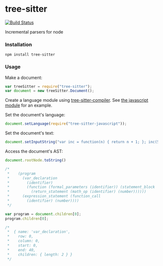 tree-sitter
===========

[![Build Status](https://travis-ci.org/tree-sitter/node-tree-sitter.svg?branch=master)](https://travis-ci.org/tree-sitter/node-tree-sitter)

Incremental parsers for node

### Installation

```
npm install tree-sitter
```

### Usage

Make a document:

```javascript
var treeSitter = require("tree-sitter");
var document = new treeSitter.Document();
```

Create a language module using [tree-sitter-compiler](http://github.com/tree-sitter/node-tree-sitter-compiler). See [the javascript module](http://github.com/tree-sitter/tree-sitter-javascript) for an example.

Set the document's language:

```javascript
document.setLanguage(require("tree-sitter-javascript"));
```

Set the document's text:

```javascript
document.setInputString("var inc = function(n) { return n + 1; }; inc(5);");
```

Access the document's AST:

```javascript
document.rootNode.toString()

/*
 *    (program
 *      (var_declaration
 *        (identifier)
 *        (function (formal_parameters (identifier)) (statement_block
 *          (return_statement (math_op (identifier) (number))))))
 *      (expression_statement (function_call
 *        (identifier) (number))))
 */

var program = document.children[0];
program.children[0];

/*
 *  { name: 'var_declaration',
 *    row: 0,
 *    column: 0,
 *    start: 0,
 *    end: 40,
 *    children: { length: 2 } }
 */
```
